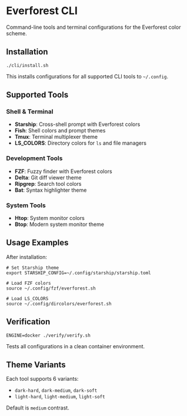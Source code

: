 # Everforest CLI

Command-line tools and terminal configurations for the Everforest color scheme.

## Installation

    ./cli/install.sh

This installs configurations for all supported CLI tools to `~/.config`.

## Supported Tools

### Shell & Terminal
- **Starship**: Cross-shell prompt with Everforest colors
- **Fish**: Shell colors and prompt themes
- **Tmux**: Terminal multiplexer theme
- **LS_COLORS**: Directory colors for `ls` and file managers

### Development Tools
- **FZF**: Fuzzy finder with Everforest colors
- **Delta**: Git diff viewer theme
- **Ripgrep**: Search tool colors
- **Bat**: Syntax highlighter theme

### System Tools
- **Htop**: System monitor colors
- **Btop**: Modern system monitor theme

## Usage Examples

After installation:

    # Set Starship theme
    export STARSHIP_CONFIG=~/.config/starship/starship.toml

    # Load FZF colors
    source ~/.config/fzf/everforest.sh

    # Load LS_COLORS
    source ~/.config/dircolors/everforest.sh

## Verification

    ENGINE=docker ./verify/verify.sh

Tests all configurations in a clean container environment.

## Theme Variants

Each tool supports 6 variants:
- `dark-hard`, `dark-medium`, `dark-soft`
- `light-hard`, `light-medium`, `light-soft`

Default is `medium` contrast.
